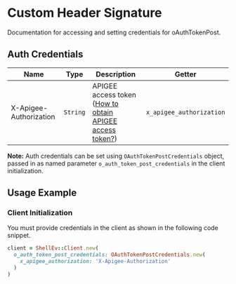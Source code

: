 
# Custom Header Signature



Documentation for accessing and setting credentials for oAuthTokenPost.

## Auth Credentials

| Name | Type | Description | Getter |
|  --- | --- | --- | --- |
| X-Apigee-Authorization | `String` | APIGEE access token ([How to obtain APIGEE access token?](page:guided-walkthrough/walkthrough1)) | `x_apigee_authorization` |



**Note:** Auth credentials can be set using `OAuthTokenPostCredentials` object, passed in as named parameter `o_auth_token_post_credentials` in the client initialization.

## Usage Example

### Client Initialization

You must provide credentials in the client as shown in the following code snippet.

```ruby
client = ShellEv::Client.new(
  o_auth_token_post_credentials: OAuthTokenPostCredentials.new(
    x_apigee_authorization: 'X-Apigee-Authorization'
  )
)
```


